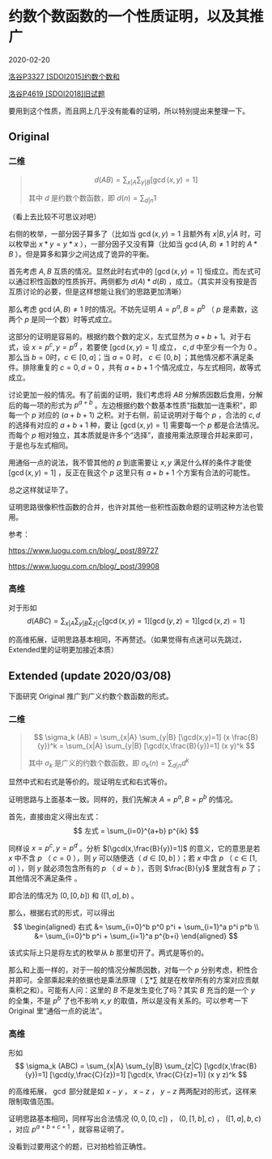# 约数个数函数的一个性质证明，以及其推广

2020-02-20

[洛谷P3327 \[SDOI2015\]约数个数和](https://www.luogu.com.cn/problem/P3327)

[洛谷P4619 \[SDOI2018\]旧试题](https://www.luogu.com.cn/problem/P4619)

要用到这个性质，而且网上几乎没有能看的证明，所以特别提出来整理一下。

## Original

### 二维

> $$
> d(AB) = \sum_{x|A} \sum_{y|B} [\gcd (x,y) = 1]
> $$
>
> 其中 $d$ 是约数个数函数，即 $d (n) = \sum_{d|n} 1$

（看上去比较不可思议对吧）

右侧的枚举，一部分因子算多了（比如当 $\gcd(x,y)=1$ 且额外有 $x|B,y|A$ 时，可以枚举出 $x*y = y*x$ ），一部分因子又没有算（比如当 $\gcd(A,B) \not= 1$ 时的 $A*B$ ）。但是算多和算少之间达成了诡异的平衡。

首先考虑 $A,B$ 互质的情况。显然此时右式中的 $[\gcd (x,y) = 1]$ 恒成立。而左式可以通过积性函数的性质拆开。两侧都为 $d(A)*d(B)$ ，成立。（其实并没有按是否互质讨论的必要，但是这样想能让我们的思路更加清晰）

那么考虑 $\gcd(A,B) \not= 1$ 时的情况。不妨先证明 $A = p^a, B = p^b$ （ $p$ 是素数，这两个 $p$ 是同一个数）时等式成立。

这部分的证明是容易的。根据约数个数的定义，左式显然为 $a+b+1$。对于右式，设 $x = p^c, y= p^d$ ，若要使 $[\gcd (x,y) = 1]$ 成立， $c,d$ 中至少有一个为 $0$ 。那么当 $b=0$时，$c \in [0, a]$；当 $a=0$ 时， $c \in [0,b]$ ；其他情况都不满足条件。排除重复的 $c=0, d=0$ ，共有 $a+b+1$ 个情况成立，与左式相同，故等式成立。

讨论更加一般的情况。有了前面的证明，我们考虑将 $AB$ 分解质因数后食用，分解后的每一项的形式为 $p^{a+b}$ 。左边根据约数个数基本性质“指数加一连乘积”，即每一个 $p$ 对应的 $(a+b+1)$ 之积。对于右侧，前证说明对于每个 $p$ ，合法的 $c,d$ 的选择有对应的 $a+b+1$ 种，要让 $[\gcd(x,y)=1]$ 需要每一个 $p$ 都是合法情况。而每个 $p$ 相对独立，其本质就是许多个“选择”，直接用乘法原理合并起来即可，于是也与左式相同。

用通俗一点的说法，我不管其他的 $p$ 到底需要让 $x,y$ 满足什么样的条件才能使 $[\gcd(x,y)=1]$ ，反正在我这个 $p$ 这里只有 $a+b+1$ 个方案有合法的可能性。

总之这样就证毕了。

证明思路很像积性函数的合并，也许对其他一些积性函数命题的证明这种方法也管用。

参考：

<https://www.luogu.com.cn/blog/_post/89727>

<https://www.luogu.com.cn/blog/_post/39908>

### 高维

对于形如
$$
d(ABC) = \sum_{x|A} \sum_{y|B} \sum_{z|C} [\gcd (x,y) = 1] [\gcd (y,z) = 1] [\gcd (x,z) =1]
$$

的高维拓展，证明思路基本相同，不再赘述。（如果觉得有点迷可以先跳过，Extended里的证明更加接近本质）

## Extended (update 2020/03/08)

下面研究 Original 推广到广义约数个数函数的形式。

### 二维

> $$
> \sigma_k (AB) = \sum_{x|A} \sum_{y|B} [\gcd(x,y)=1] (x \frac{B}{y})^k = \sum_{x|A} \sum_{y|B} [\gcd(x,\frac{B}{y})=1] (x y)^k
> $$
>
> 其中 $\sigma_k$ 是广义的约数个数函数，即 $\sigma_k (n) = \sum_{d|n} d^k$

显然中式和右式是等价的。现证明左式和右式等价。

证明思路与上面基本一致。同样的，我们先解决 $A=p^a, B=p^b$ 的情况。

首先，直接由定义得出左式：
$$
左式 = \sum_{i=0}^{a+b} p^{ik}
$$

同样设 $x=p^c, y=p^d$ 。分析 $[\gcd(x,\frac{B}{y})=1]$ 的意义，它的意思是若 $x$ 中不含 $p$ （ $c=0$ ），则 $y$ 可以随便选（ $d \in [0,b]$ ）；若 $x$ 中含 $p$ （ $c \in [1,a]$ ），则 $y$ 就必须包含所有的 $p$ （ $d=b$ ），否则 $\frac{B}{y}$ 里就含有 $p$ 了；其他情况不满足条件 。

即合法的情况为 $(0,[0,b])$ 和 $([1,a],b)$ 。

那么，根据右式的形式，可以得出
$$
\begin{aligned}
右式 &= \sum_{i=0}^b p^0 p^i + \sum_{i=1}^a p^i p^b \\
&= \sum_{i=0}^b p^i + \sum_{i=1}^a p^{b+i}
\end{aligned}
$$

该式实际上只是将左式的枚举从 $b$ 那里切开了。两式是等价的。

那么和上面一样的，对于一般的情况分解质因数，对每一个 $p$ 分别考虑，积性合并即可。全部乘起来的依据也是乘法原理（ $\sum * \sum$ 就是在枚举所有的方案对应贡献乘积之和）。可能有人问：这里的 $B$ 不是发生变化了吗？其实 $B$ 充当的是一个 $y$ 的全集，不是 $p^b$ 了也不影响 $x,y$ 的取值，所以是没有关系的。可以参考一下 Original 里“通俗一点的说法”。

### 高维

形如
$$
\sigma_k (ABC) = \sum_{x|A} \sum_{y|B} \sum_{z|C} [\gcd(x,\frac{B}{y})=1] [\gcd(y,\frac{C}{z})=1] [\gcd(x, \frac{C}{z}=1)] (x y z)^k
$$

的高维拓展， $\gcd$ 部分就是如 $x-y$ ， $x-z$ ， $y-z$ 两两配对的形式，这样来限制取值范围。

证明思路基本相同，同样写出合法情况 $(0,0,[0,c])$ ， $(0,[1,b],c)$ ， $([1,a],b,c)$ ，对应 $p^{a+b+c+1}$ ，就容易证明了。

没看到过要用这个的题，已对拍检验正确性。
